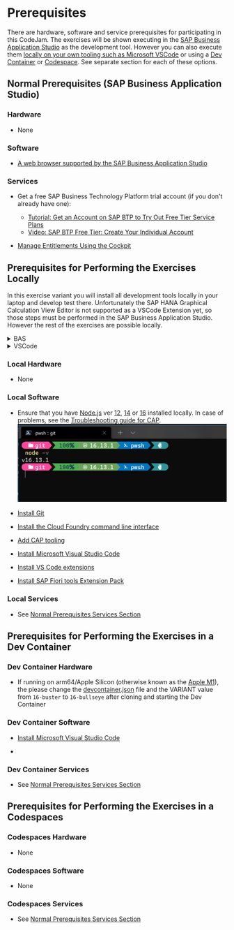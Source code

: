 # Prerequisites

There are hardware, software and service prerequisites for participating in this CodeJam. The exercises will be shown executing in the [SAP Business Application Studio](https://community.sap.com/topics/business-application-studio) as the development tool. However you can also execute them [locally on your own tooling such as Microsoft VSCode](#prerequisites-for-performing-the-exercises-locally) or using a [Dev Container](#prerequisites-for-performing-the-exercises-in-a-dev-container) or [Codespace](#prerequisites-for-performing-the-exercises-in-a-codespaces). See separate section for each of these options.

## Normal Prerequisites (SAP Business Application Studio)

### Hardware

* None

### Software

* [A web browser supported by the SAP Business Application Studio](https://help.sap.com/docs/SAP%20Business%20Application%20Studio/9d1db9835307451daa8c930fbd9ab264/8f46c6e6f86641cc900871c903761fd4.html#availability)

### Services

* Get a free SAP Business Technology Platform trial account (if you don't already have one):
  * [Tutorial: Get an Account on SAP BTP to Try Out Free Tier Service Plans](https://developers.sap.com/tutorials/btp-free-tier-account.html)
  * [Video: SAP BTP Free Tier: Create Your Individual Account](https://www.youtube.com/watch?v=0zGuMus4R10)

* [Manage Entitlements Using the Cockpit](https://developers.sap.com/tutorials/btp-cockpit-entitlements.html)

## Prerequisites for Performing the Exercises Locally

In this exercise variant you will install all development tools locally in your laptop and develop test there. Unfortunately the SAP HANA Graphical Calculation View Editor is not supported as a VSCode Extension yet, so those steps must be performed in the SAP Business Application Studio. However the rest of the exercises are possible locally.

<details><summary>BAS</summary>
sadf
</details>

<details><summary>VSCode</summary>
sadf
</details>

### Local Hardware

* None

### Local Software

* Ensure that you have [Node.js](https://nodejs.org/en/download/) ver [12](https://nodejs.org/dist/latest-v12.x/), [14](https://nodejs.org/dist/latest-v14.x/) or [16](https://nodejs.org/dist/latest-v16.x/) installed locally. In case of problems, see the [Troubleshooting guide for CAP](https://cap.cloud.sap/docs/advanced/troubleshooting#npm-installation).
  ![Node.js Version Check](images/prereq/node_v_check.png)

* [Install Git](https://developers.sap.com/tutorials/btp-app-set-up-local-development.html#e131f039-c4d4-4e29-8d64-c774b0dff9c1)

* [Install the Cloud Foundry command line interface](https://developers.sap.com/tutorials/btp-app-set-up-local-development.html#2e0990e0-9c79-491c-9bc0-e6ead997225a)
  
* [Add CAP tooling](https://developers.sap.com/tutorials/btp-app-set-up-local-development.html#7ff02f69-2fe9-4061-b19c-39f8ee9ae08d)

* [Install Microsoft Visual Studio Code](https://developers.sap.com/tutorials/btp-app-set-up-local-development.html#8ccbe83d-2182-45b7-a891-178f46e1a117)

* [Install VS Code extensions](https://developers.sap.com/tutorials/btp-app-set-up-local-development.html#cc41d842-5014-4e9e-a16b-8897a1f11ffc)

* [Install SAP Fiori tools Extension Pack](https://developers.sap.com/tutorials/btp-app-set-up-local-development.html#38489d38-c635-4efb-b6eb-dd5a8d1bee87)  

### Local Services

* See [Normal Prerequisites Services Section](#services)

## Prerequisites for Performing the Exercises in a Dev Container

### Dev Container Hardware

* If running on arm64/Apple Silicon (otherwise known as the [Apple M1](https://en.wikipedia.org/wiki/Apple_M1)), the please change the [devcontainer.json](..devcontainer/devcontainer.json) file and the VARIANT value from `16-buster` to `16-bullseye` after cloning and starting the Dev Container

### Dev Container Software

* [Install Microsoft Visual Studio Code](https://developers.sap.com/tutorials/btp-app-set-up-local-development.html#8ccbe83d-2182-45b7-a891-178f46e1a117)

* 

### Dev Container Services

* See [Normal Prerequisites Services Section](#services)

## Prerequisites for Performing the Exercises in a Codespaces

### Codespaces Hardware

* None

### Codespaces Software

* None

### Codespaces Services

* See [Normal Prerequisites Services Section](#services)
